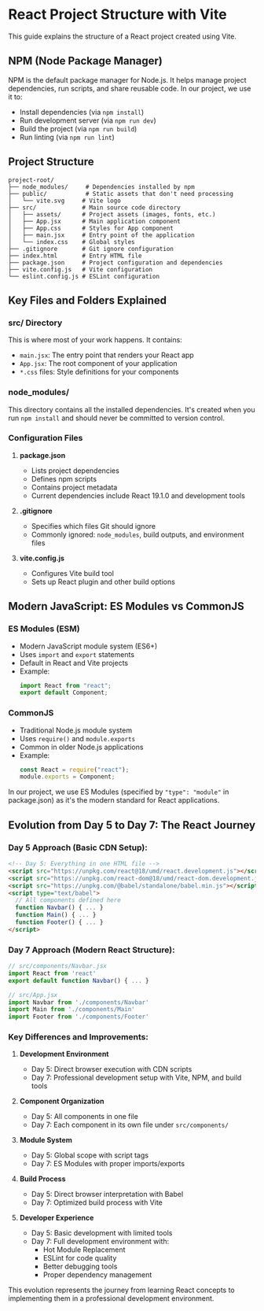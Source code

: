 # React Project Structure with Vite

This guide explains the structure of a React project created using Vite.

## NPM (Node Package Manager)

NPM is the default package manager for Node.js. It helps manage project dependencies, run scripts, and share reusable code. In our project, we use it to:

- Install dependencies (via `npm install`)
- Run development server (via `npm run dev`)
- Build the project (via `npm run build`)
- Run linting (via `npm run lint`)

## Project Structure

```
project-root/
├── node_modules/     # Dependencies installed by npm
├── public/           # Static assets that don't need processing
│   └── vite.svg     # Vite logo
├── src/             # Main source code directory
│   ├── assets/      # Project assets (images, fonts, etc.)
│   ├── App.jsx      # Main application component
│   ├── App.css      # Styles for App component
│   ├── main.jsx     # Entry point of the application
│   └── index.css    # Global styles
├── .gitignore       # Git ignore configuration
├── index.html       # Entry HTML file
├── package.json     # Project configuration and dependencies
├── vite.config.js   # Vite configuration
└── eslint.config.js # ESLint configuration
```

## Key Files and Folders Explained

### src/ Directory

This is where most of your work happens. It contains:

- `main.jsx`: The entry point that renders your React app
- `App.jsx`: The root component of your application
- `*.css` files: Style definitions for your components

### node_modules/

This directory contains all the installed dependencies. It's created when you run `npm install` and should never be committed to version control.

### Configuration Files

1. **package.json**

   - Lists project dependencies
   - Defines npm scripts
   - Contains project metadata
   - Current dependencies include React 19.1.0 and development tools

2. **.gitignore**

   - Specifies which files Git should ignore
   - Commonly ignored: `node_modules`, build outputs, and environment files

3. **vite.config.js**
   - Configures Vite build tool
   - Sets up React plugin and other build options

## Modern JavaScript: ES Modules vs CommonJS

### ES Modules (ESM)

- Modern JavaScript module system (ES6+)
- Uses `import` and `export` statements
- Default in React and Vite projects
- Example:
  ```javascript
  import React from "react";
  export default Component;
  ```

### CommonJS

- Traditional Node.js module system
- Uses `require()` and `module.exports`
- Common in older Node.js applications
- Example:
  ```javascript
  const React = require("react");
  module.exports = Component;
  ```

In our project, we use ES Modules (specified by `"type": "module"` in package.json) as it's the modern standard for React applications.

## Evolution from Day 5 to Day 7: The React Journey

### Day 5 Approach (Basic CDN Setup):

```html
<!-- Day 5: Everything in one HTML file -->
<script src="https://unpkg.com/react@18/umd/react.development.js"></script>
<script src="https://unpkg.com/react-dom@18/umd/react-dom.development.js"></script>
<script src="https://unpkg.com/@babel/standalone/babel.min.js"></script>
<script type="text/babel">
  // All components defined here
  function Navbar() { ... }
  function Main() { ... }
  function Footer() { ... }
</script>
```

### Day 7 Approach (Modern React Structure):

```jsx
// src/components/Navbar.jsx
import React from 'react'
export default function Navbar() { ... }

// src/App.jsx
import Navbar from './components/Navbar'
import Main from './components/Main'
import Footer from './components/Footer'
```

### Key Differences and Improvements:

1. **Development Environment**

   - Day 5: Direct browser execution with CDN scripts
   - Day 7: Professional development setup with Vite, NPM, and build tools

2. **Component Organization**

   - Day 5: All components in one file
   - Day 7: Each component in its own file under `src/components/`

3. **Module System**

   - Day 5: Global scope with script tags
   - Day 7: ES Modules with proper imports/exports

4. **Build Process**

   - Day 5: Direct browser interpretation with Babel
   - Day 7: Optimized build process with Vite

5. **Developer Experience**
   - Day 5: Basic development with limited tools
   - Day 7: Full development environment with:
     - Hot Module Replacement
     - ESLint for code quality
     - Better debugging tools
     - Proper dependency management

This evolution represents the journey from learning React concepts to implementing them in a professional development environment.

